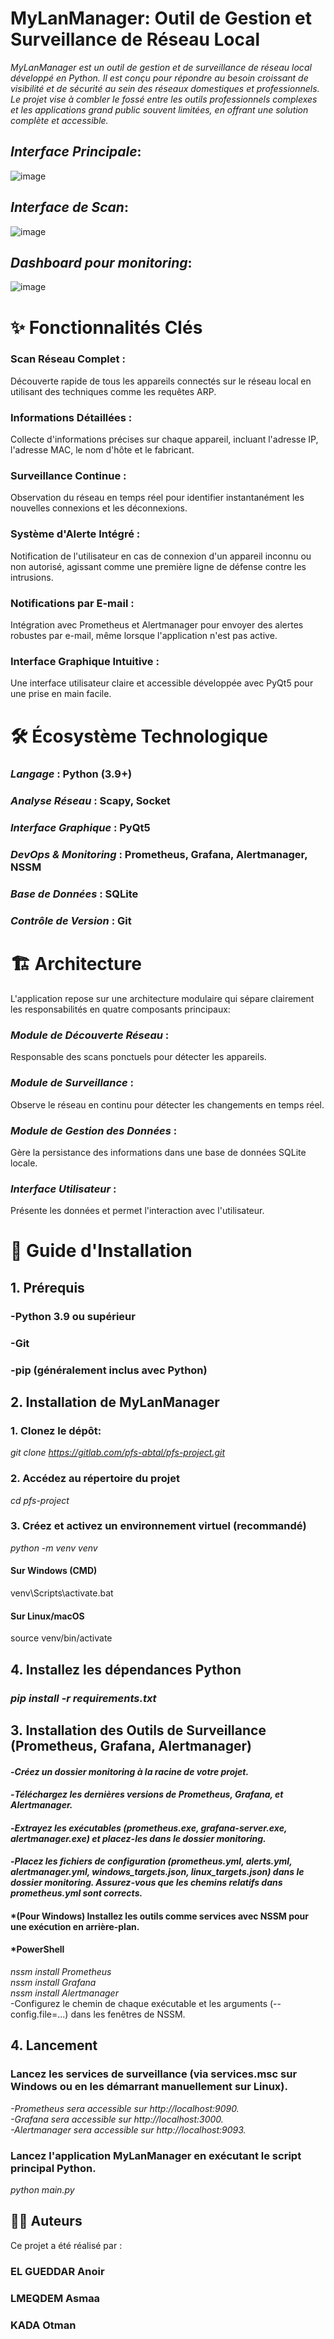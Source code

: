 # MyLanManager: Outil de Gestion et Surveillance de Réseau Local

*MyLanManager est un outil de gestion et de surveillance de réseau local développé en Python. Il est conçu pour répondre au besoin croissant de visibilité et de sécurité au sein des réseaux domestiques et professionnels. Le projet vise à combler le fossé entre les outils professionnels complexes et les applications grand public souvent limitées, en offrant une solution complète et accessible.*

## *Interface Principale*:

![image](https://github.com/AnoirELGUEDDAR/pfs-project/blob/main/main_interface.png?raw=true)

## *Interface de Scan*:

![image](https://github.com/AnoirELGUEDDAR/pfs-project/blob/main/image.png?raw=true)
## *Dashboard pour monitoring*:

![image](https://github.com/AnoirELGUEDDAR/pfs-project/blob/main/grafana_dash.png?raw=true)
# ✨ Fonctionnalités Clés
### Scan Réseau Complet : 
Découverte rapide de tous les appareils connectés sur le réseau local en utilisant des techniques comme les requêtes ARP.
### Informations Détaillées :
Collecte d'informations précises sur chaque appareil, incluant l'adresse IP, l'adresse MAC, le nom d'hôte et le fabricant.
### Surveillance Continue : 
Observation du réseau en temps réel pour identifier instantanément les nouvelles connexions et les déconnexions.
### Système d'Alerte Intégré : 
Notification de l'utilisateur en cas de connexion d'un appareil inconnu ou non autorisé, agissant comme une première ligne de défense contre les intrusions.
### Notifications par E-mail : 
Intégration avec Prometheus et Alertmanager pour envoyer des alertes robustes par e-mail, même lorsque l'application n'est pas active.
### Interface Graphique Intuitive :
Une interface utilisateur claire et accessible développée avec PyQt5 pour une prise en main facile.
# 🛠️ Écosystème Technologique
### *Langage* : Python (3.9+) 
### *Analyse Réseau* : Scapy, Socket 
### *Interface Graphique* : PyQt5 
### *DevOps & Monitoring* : Prometheus, Grafana, Alertmanager, NSSM 
### *Base de Données* : SQLite 
### *Contrôle de Version* : Git 
# 🏗️ Architecture
L'application repose sur une architecture modulaire qui sépare clairement les responsabilités en quatre composants principaux:

### *Module de Découverte Réseau* : 
Responsable des scans ponctuels pour détecter les appareils.
### *Module de Surveillance* : 
Observe le réseau en continu pour détecter les changements en temps réel.
### *Module de Gestion des Données* :
Gère la persistance des informations dans une base de données SQLite locale.
### *Interface Utilisateur* : 
Présente les données et permet l'interaction avec l'utilisateur.
# 🚀 Guide d'Installation
## 1. Prérequis
### -Python 3.9 ou supérieur 
### -Git 
### -pip (généralement inclus avec Python) 
## 2. Installation de MyLanManager
### 1. Clonez le dépôt:
*git clone https://gitlab.com/pfs-abtal/pfs-project.git*

### 2. Accédez au répertoire du projet
*cd pfs-project*

### 3. Créez et activez un environnement virtuel (recommandé)
*python -m venv venv*
#### Sur Windows (CMD)
venv\Scripts\activate.bat 
#### Sur Linux/macOS
source venv/bin/activate 

## 4. Installez les dépendances Python
### *pip install -r requirements.txt*
## 3. Installation des Outils de Surveillance (Prometheus, Grafana, Alertmanager)
#### -*Créez un dossier monitoring à la racine de votre projet.*
#### -*Téléchargez les dernières versions de Prometheus, Grafana, et Alertmanager.*
#### -*Extrayez les exécutables (prometheus.exe, grafana-server.exe, alertmanager.exe) et placez-les dans le dossier monitoring.*
#### -*Placez les fichiers de configuration (prometheus.yml, alerts.yml, alertmanager.yml, windows_targets.json, linux_targets.json) dans le dossier monitoring. Assurez-vous que les chemins relatifs dans prometheus.yml sont corrects.*
#### *(Pour Windows) Installez les outils comme services avec NSSM pour une exécution en arrière-plan.
#### *PowerShell
*nssm install Prometheus*<br>
*nssm install Grafana*<br>
*nssm install Alertmanager*<br>
-Configurez le chemin de chaque exécutable et les arguments (--config.file=...) dans les fenêtres de NSSM.


## 4. Lancement
### Lancez les services de surveillance (via services.msc sur Windows ou en les démarrant manuellement sur Linux). 
*-Prometheus sera accessible sur http://localhost:9090.* <br>
*-Grafana sera accessible sur http://localhost:3000.* <br>
*-Alertmanager sera accessible sur http://localhost:9093.* <br>
### Lancez l'application MyLanManager en exécutant le script principal Python.
*python main.py*
## 🧑‍💻 Auteurs
Ce projet a été réalisé par :<br>
### EL GUEDDAR Anoir
### LMEQDEM Asmaa
### KADA Otman

